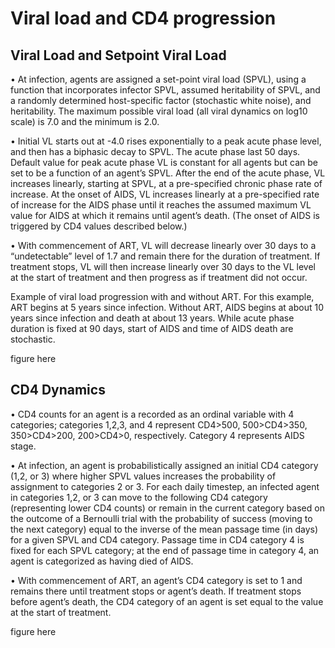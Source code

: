 Viral load and CD4 progression
================

Viral Load and Setpoint Viral Load
----------------------------------

• At infection, agents are assigned a set-point viral load (SPVL), using a function that incorporates infector SPVL, assumed heritability of SPVL, and a randomly determined host-specific factor (stochastic white noise), and heritability. The maximum possible viral load (all viral dynamics on log10 scale) is 7.0 and the minimum is 2.0.

• Initial VL starts out at -4.0 rises exponentially to a peak acute phase level, and then has a biphasic decay to SPVL. The acute phase last 50 days. Default value for peak acute phase VL is constant for all agents but can be set to be a function of an agent’s SPVL. After the end of the acute phase, VL increases linearly, starting at SPVL, at a pre-specified chronic phase rate of increase. At the onset of AIDS, VL increases linearly at a pre-specified rate of increase for the AIDS phase until it reaches the assumed maximum VL value for AIDS at which it remains until agent’s death. (The onset of AIDS is triggered by CD4 values described below.)

• With commencement of ART, VL will decrease linearly over 30 days to a “undetectable” level of 1.7 and remain there for the duration of treatment. If treatment stops, VL will then increase linearly over 30 days to the VL level at the start of treatment and then progress as if treatment did not occur.

Example of viral load progression with and without ART. For this example, ART begins at 5 years since infection. Without ART, AIDS begins at about 10 years since infection and death at about 13 years. While acute phase duration is fixed at 90 days, start of AIDS and time of AIDS death are stochastic.

figure here

CD4 Dynamics
------------

• CD4 counts for an agent is a recorded as an ordinal variable with 4 categories; categories 1,2,3, and 4 represent CD4&gt;500, 500&gt;CD4&gt;350, 350&gt;CD4&gt;200, 200&gt;CD4&gt;0, respectively. Category 4 represents AIDS stage.

• At infection, an agent is probabilistically assigned an initial CD4 category (1,2, or 3) where higher SPVL values increases the probability of assignment to categories 2 or 3. For each daily timestep, an infected agent in categories 1,2, or 3 can move to the following CD4 category (representing lower CD4 counts) or remain in the current category based on the outcome of a Bernoulli trial with the probability of success (moving to the next category) equal to the inverse of the mean passage time (in days) for a given SPVL and CD4 category. Passage time in CD4 category 4 is fixed for each SPVL category; at the end of passage time in category 4, an agent is categorized as having died of AIDS.

• With commencement of ART, an agent’s CD4 category is set to 1 and remains there until treatment stops or agent’s death. If treatment stops before agent’s death, the CD4 category of an agent is set equal to the value at the start of treatment.

figure here
